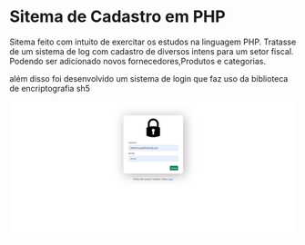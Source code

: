 <h1> Sitema de Cadastro em PHP </h1>


<p> Sitema feito com intuito de exercitar os estudos na linguagem PHP. Tratasse de um sistema de log com cadastro de diversos intens para um setor fiscal. Podendo ser adicionado novos
  fornecedores,Produtos e categorias.</p>
  
  
  
  <p> além disso foi desenvolvido um sistema de login que faz uso da biblioteca de encriptografia sh5 </p>
  
  
  <img src="https://github.com/lucas41/PHP_CRUD/blob/main/img/captura.png">
